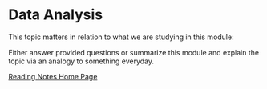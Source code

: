 # Data Analysis

This topic matters in relation to what we are studying in this module:

Either answer provided questions or summarize this module and explain the topic via an analogy to something everyday.  

[Reading Notes Home Page](README.md)